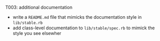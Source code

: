 T003: additional documentation
- write a `README.md` file that mimicks the documentation style in `lib/stable.rb`
- add class-level documentation to `lib/stable/spec.rb` to mimick the style you see elsewher

